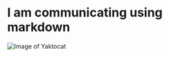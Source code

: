 # I am communicating using markdown
![Image of Yaktocat](https://octodex.github.com/images/yaktocat.png)
